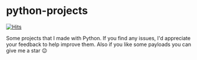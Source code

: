 # python-projects
[![Hits](https://hits.seeyoufarm.com/api/count/incr/badge.svg?url=https%3A%2F%2Fgithub.com%2Fbrunoooost%2Fpython-projects%2Ftree%2Fmain&count_bg=%2379C83D&title_bg=%23555555&icon=python.svg&icon_color=%23E7E7E7&title=views&edge_flat=false)](https://hits.seeyoufarm.com)


Some projects that I made with Python.  If you find any issues, I'd appreciate your feedback to help improve them. Also if you like some payloads you can give me a star 😉
